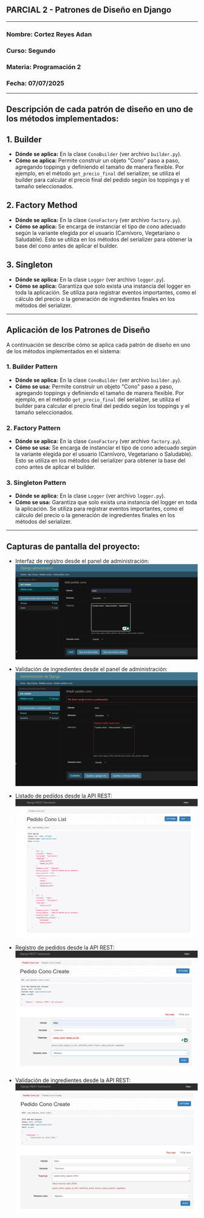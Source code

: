 ## PARCIAL 2 - Patrones de Diseño en Django

---

### Nombre: Cortez Reyes Adan
### Curso: Segundo
### Materia: Programación 2
### Fecha: 07/07/2025

---

## Descripción de cada patrón de diseño en uno de los métodos implementados:

## 1. **Builder**
- **Dónde se aplica:** En la clase `ConoBuilder` (ver archivo `builder.py`).
- **Cómo se aplica:** Permite construir un objeto "Cono" paso a paso, agregando toppings y definiendo el tamaño de manera flexible. Por ejemplo, en el método `get_precio_final` del serializer, se utiliza el builder para calcular el precio final del pedido según los toppings y el tamaño seleccionados.

## 2. **Factory Method**
- **Dónde se aplica:** En la clase `ConoFactory` (ver archivo `factory.py`).
- **Cómo se aplica:** Se encarga de instanciar el tipo de cono adecuado según la variante elegida por el usuario (Carnívoro, Vegetariano o Saludable). Esto se utiliza en los métodos del serializer para obtener la base del cono antes de aplicar el builder.

## 3. **Singleton**
- **Dónde se aplica:** En la clase `Logger` (ver archivo `logger.py`).
- **Cómo se aplica:** Garantiza que solo exista una instancia del logger en toda la aplicación. Se utiliza para registrar eventos importantes, como el cálculo del precio o la generación de ingredientes finales en los métodos del serializer.

---

## Aplicación de los Patrones de Diseño

A continuación se describe cómo se aplica cada patrón de diseño en uno de los métodos implementados en el sistema:

### 1. **Builder Pattern**
- **Dónde se aplica:** En la clase `ConoBuilder` (ver archivo `builder.py`).
- **Cómo se usa:** Permite construir un objeto "Cono" paso a paso, agregando toppings y definiendo el tamaño de manera flexible. Por ejemplo, en el método `get_precio_final` del serializer, se utiliza el builder para calcular el precio final del pedido según los toppings y el tamaño seleccionados.

### 2. **Factory Pattern**
- **Dónde se aplica:** En la clase `ConoFactory` (ver archivo `factory.py`).
- **Cómo se usa:** Se encarga de instanciar el tipo de cono adecuado según la variante elegida por el usuario (Carnívoro, Vegetariano o Saludable). Esto se utiliza en los métodos del serializer para obtener la base del cono antes de aplicar el builder.

### 3. **Singleton Pattern**
- **Dónde se aplica:** En la clase `Logger` (ver archivo `logger.py`).
- **Cómo se usa:** Garantiza que solo exista una instancia del logger en toda la aplicación. Se utiliza para registrar eventos importantes, como el cálculo del precio o la generación de ingredientes finales en los métodos del serializer.

---

## Capturas de pantalla del proyecto:

- Interfaz de registro desde el panel de administración:
![Interfaz de registro](media/interfaz_registro_panel.png)

- Validación de ingredientes desde el panel de administración:
![Validación de Ingredientes](media/validacion_panel.png)

- Listado de pedidos desde la API REST:
![API REST listado](media/api_list.png)

- Registro de pedidos desde la API REST:
![API REST registro](media/api_registro.png)

- Validación de ingredientes desde la API REST:
![API REST validacion de ingredientes](media/validacion_api.png)